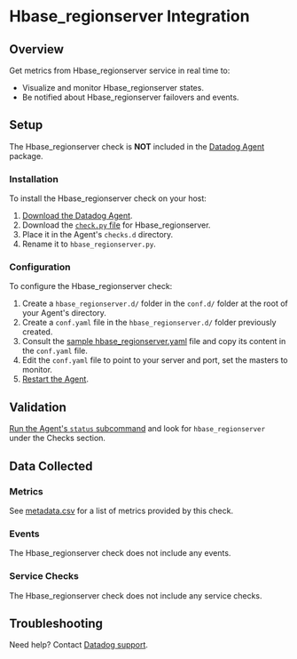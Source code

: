 # Hbase_regionserver Integration

## Overview

Get metrics from Hbase_regionserver service in real time to:

* Visualize and monitor Hbase_regionserver states.
* Be notified about Hbase_regionserver failovers and events.

## Setup

The Hbase_regionserver check is **NOT** included in the [Datadog Agent][1] package.

### Installation

To install the Hbase_regionserver check on your host:

1. [Download the Datadog Agent][1].
2. Download the [`check.py` file][2] for Hbase_regionserver.
3. Place it in the Agent's `checks.d` directory.
4. Rename it to `hbase_regionserver.py`.

### Configuration

To configure the Hbase_regionserver check: 

1. Create a `hbase_regionserver.d/` folder in the `conf.d/` folder at the root of your Agent's directory. 
2. Create a `conf.yaml` file in the `hbase_regionserver.d/` folder previously created.
3. Consult the [sample hbase_regionserver.yaml][2] file and copy its content in the `conf.yaml` file.
4. Edit the `conf.yaml` file to point to your server and port, set the masters to monitor.
5. [Restart the Agent][3].

## Validation

[Run the Agent's `status` subcommand][4] and look for `hbase_regionserver` under the Checks section.

## Data Collected
### Metrics
See [metadata.csv][5] for a list of metrics provided by this check.

### Events
The Hbase_regionserver check does not include any events.

### Service Checks
The Hbase_regionserver check does not include any service checks.

## Troubleshooting
Need help? Contact [Datadog support][6].

[1]: https://app.datadoghq.com/account/settings#agent
[2]: https://github.com/DataDog/integrations-extras/blob/master/hbase_regionserver/conf.yaml.example
[3]: https://docs.datadoghq.com/agent/faq/agent-commands/#start-stop-restart-the-agent
[4]: https://docs.datadoghq.com/agent/faq/agent-commands/#agent-status-and-information
[5]: https://github.com/DataDog/integrations-extras/blob/master/hbase_regionserver/metadata.csv
[6]: http://docs.datadoghq.com/help/
